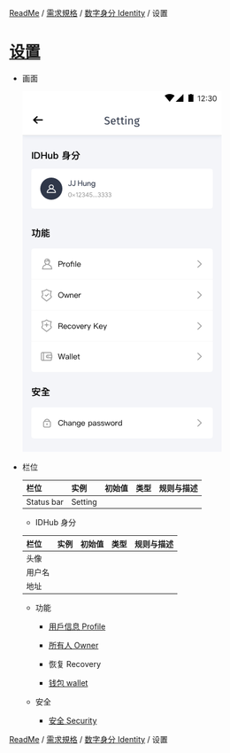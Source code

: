 [ReadMe](../README.md) / [需求規格](../requirements.md) / [数字身分 Identity](identity.md) / 设置

# [设置](identity-setting.md)

* 画面

	![Screen](../assets/screen-id-manager.png)

* 栏位

	栏位 | 实例 | 初始值 | 类型 | 规则与描述
	------------- | ------------- | ------------- | ------------- | -------------
	Status bar | Setting | | |
	
	* IDHub 身分

	栏位 | 实例 | 初始值 | 类型 | 规则与描述
	------------- | ------------- | ------------- | ------------- | -------------
	头像 |  | | |
	用户名 |  | | |
	地址 |  | | |
	
	* 功能

		* [用戶信息 Profile](profile.md)

		* [所有人 Owner](owner.md)

		* 恢复 Recovery

		* [钱包 wallet](#)

	* 安全

		* [安全 Security](#)

[ReadMe](../README.md) / [需求規格](../requirements.md) / [数字身分 Identity](identity.md) / 设置